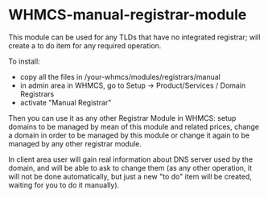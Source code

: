 # WHMCS-manual-registrar-module
This module can be used for any TLDs that have no integrated registrar; will create a to do item for any required operation.

To install:
- copy all the files in /your-whmcs/modules/registrars/manual
- in admin area in  WHMCS, go to Setup -> Product/Services / Domain Registrars
- activate "Manual Registrar"

Then you can use it as any other Registrar Module in WHMCS: setup domains to be managed by mean of this module and related prices, change a domain in order to be managed by this module or change it again to be managed by any other registrar module.

In client area user will gain real information about DNS server used by the domain, and will be able to ask to change them (as any other operation, it will not be done automatically, but just a new "to do" item will be created, waiting for you to do it manually).

